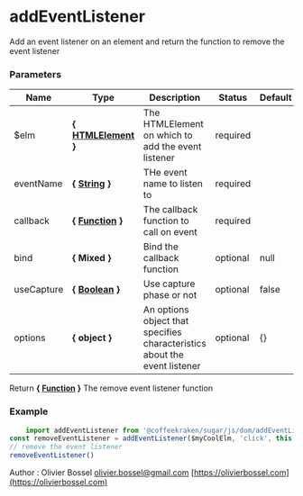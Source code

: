 # addEventListener

Add an event listener on an element and return the function to remove the event listener


### Parameters
Name  |  Type  |  Description  |  Status  |  Default
------------  |  ------------  |  ------------  |  ------------  |  ------------
$elm  |  **{ [HTMLElement](https://developer.mozilla.org/fr/docs/Web/API/HTMLElement) }**  |  The HTMLElement on which to add the event listener  |  required  |
eventName  |  **{ [String](https://developer.mozilla.org/fr/docs/Web/JavaScript/Reference/Objets_globaux/String) }**  |  THe event name to listen to  |  required  |
callback  |  **{ [Function](https://developer.mozilla.org/fr/docs/Web/JavaScript/Reference/Objets_globaux/Function) }**  |  The callback function to call on event  |  required  |
bind  |  **{ Mixed }**  |  Bind the callback function  |  optional  |  null
useCapture  |  **{ [Boolean](https://developer.mozilla.org/fr/docs/Web/JavaScript/Reference/Objets_globaux/Boolean) }**  |  Use capture phase or not  |  optional  |  false
options  |  **{ object }**  |  An options object that specifies characteristics about the event listener  |  optional  |  {}

Return **{ [Function](https://developer.mozilla.org/fr/docs/Web/JavaScript/Reference/Objets_globaux/Function) }** The remove event listener function

### Example
```js
	import addEventListener from '@coffeekraken/sugar/js/dom/addEventListener'
const removeEventListener = addEventListener($myCoolElm, 'click', this._myCoolFunction, this)
// remove the event listener
removeEventListener()
```
Author : Olivier Bossel [olivier.bossel@gmail.com](mailto:olivier.bossel@gmail.com) [https://olivierbossel.com](https://olivierbossel.com)